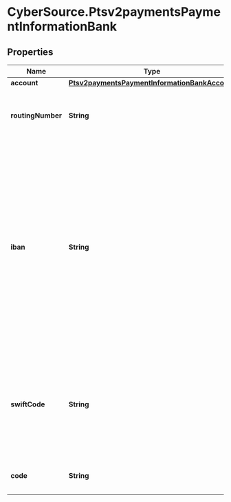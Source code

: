 # CyberSource.Ptsv2paymentsPaymentInformationBank

## Properties
Name | Type | Description | Notes
------------ | ------------- | ------------- | -------------
**account** | [**Ptsv2paymentsPaymentInformationBankAccount**](Ptsv2paymentsPaymentInformationBankAccount.md) |  | [optional] 
**routingNumber** | **String** | Bank routing number. This is also called the _transit number_.  | [optional] 
**iban** | **String** | International Bank Account Number (IBAN) for the bank account. For some countries you can provide this number instead of the traditional bank account information. You can use this field only when scoring a direct debit transaction.  | [optional] 
**swiftCode** | **String** | Bank's SWIFT code. You can use this field only when scoring a direct debit transaction. Required only for crossborder transactions.  | [optional] 
**code** | **String** | Bank code of the consumer's account  | [optional] 


